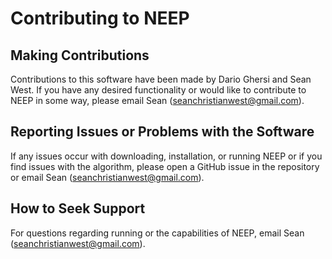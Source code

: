 # Contributing to NEEP

## Making Contributions
Contributions to this software have been made by Dario Ghersi and Sean West. If you have any desired functionality or would like to contribute to NEEP in some way, please email Sean (seanchristianwest@gmail.com).

## Reporting Issues or Problems with the Software
If any issues occur with downloading, installation, or running NEEP or if you find issues with the algorithm, please open a GitHub issue in the repository or email Sean (seanchristianwest@gmail.com).

## How to Seek Support
For questions regarding running or the capabilities of NEEP, email Sean (seanchristianwest@gmail.com). 
